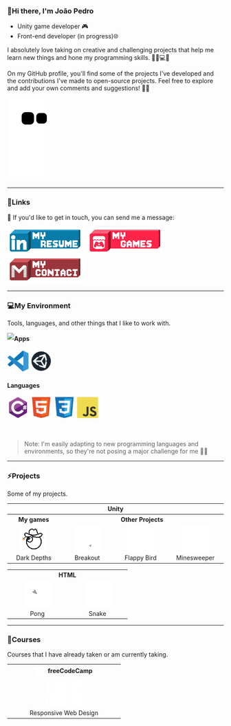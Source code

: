 ### 👋Hi there, I'm João Pedro

- Unity game developer 🎮
- Front-end developer (in progress)🌐

 I absolutely love taking on creative and challenging projects that help me learn new things and hone my programming skills. 💪🏼💻🚀

On my GitHub profile, you'll find some of the projects I've developed and the contributions I've made to open-source projects. Feel free to explore and add your own comments and suggestions! 🙌🏼

![snake gif](https://github.com/JpMunhozOliveira/JpMunhozOliveira/blob/output/github-contribution-grid-snake.svg)
<hr>

### 📩Links

📧 If you'd like to get in touch, you can send me a message:

<div>
 <a href="https://www.linkedin.com/in/jpmunhozoliveira/"><img src="resources/icons/contacts/linkedIn.png" alt="Link LinkedIn" height="64"/></a>
 <a href="https://jaoophez.itch.io/"><img src="resources/icons/contacts/itchio.png" alt="Link Itch.io" height="64"/></a>
 <a href="mailto:jpmunhozoliveira@gmail.com"><img src="resources/icons/contacts/gmail.png" alt="Link Gmail" height="64"/></a>
 </div>

<hr>

### 💻My Environment

Tools, languages, and other things that I like to work with.


<a href="#"><img align="left" src="https://github-readme-stats.vercel.app/api/top-langs/?username=JpMunhozOliveira&hide=ShaderLab,HLSL&theme=github_dark&hide_border=true&card_width=400" /></a>

<div align="right">
 <div align="left">
 <h4> Apps </h4>
 <a href="#"><img src="resources/icons/tools/vscode/vscode-original.svg" alt="VS Code Logo" width="50" height="50"></a>
 <a href="#"><img src="resources/icons/tools/unity/unity.svg" alt="Unity Logo" width="50" height="50"></a>
 <h4> Languages </h4>
 <a href="#"><img src="resources/icons/programming/csharp/csharp-original.svg" alt="C sharp" width="50" height="50"></a>
 <a href="#"><img src="resources/icons/programming/html5/html5-original.svg" alt="Html" width="50" height="50"></a>
 <a href="#"><img src="resources/icons/programming/css3/css3-original.svg" alt="Css" width="50" height="50"></a>
 <a href="#"><img src="resources/icons/programming/javascript/javascript-original.svg" alt="JavaScript" width="50" height="50"></a>
 </div>
</div>

<br>
<br>

>Note: I'm easily adapting to new programming languages and environments, so they're not posing a major challenge for me 📖💡

<hr>

### ⚡Projects

Some of my projects.

<div align="center">
 <table>
  
 <!------------------------Header Unity------------------------->
  
  <tr>
   <th colspan="5"> Unity </th>
  </tr>

  <tr>
   <th colspan="1">My games</th>

   <th colspan="3">Other Projects</th>
  </tr>
  
 <!-----------------------Projects Unity------------------------>
  
  <tr>
    <td align="center" width="126">
      <a href="https://github.com/JpMunhozOliveira/Dark-Depths">
       <picture>
         <source media="(prefers-color-scheme: dark)" srcset="resources/images/Projects/DarkDepthsIconLight.png">
         <img src="resources/images/Projects/DarkDepthsIconDark.png" width="64" alt="Dark depths Icon">
       </picture>
      </a>
      <br>Dark Depths
   </td>

   
   <td align="center" width="126">
      <a href="https://github.com/JpMunhozOliveira/Breakout-Unity-Csharp">
        <img src="resources/images/UnityProjects/BreakoutIcon.png" width="64" alt="Breakout Icon" />
      </a>
      <br>Breakout
   </td>
  
   <td align="center" width="126">
      <a href="https://github.com/JpMunhozOliveira/Flappy-Bird">
        <img src="resources/images/UnityProjects/FlappyIcon.png" width="64" alt="Flappy Bird Icon" />
      </a>
      <br>Flappy Bird
   </td>
   <td align="center" width="126">
      <a href="https://github.com/JpMunhozOliveira/Minesweeper-Unity-Csharp">
        <img src="resources/images/UnityProjects/MinesweeperIcon.png" width="64" alt="Minesweeper Icon" />
      </a>
      <br>Minesweeper
   </td>
  </tr>
 </table>

<!-----------------------Header HTML------------------------>
<table>
 <tr>
   <th colspan="3"> HTML </th>
 </tr>
 <tr>
  
  <td align="center" width="126">
      <a href="https://github.com/JpMunhozOliveira/Pong-Html5-Js">
        <img src="resources/images/HtmlProjects/PongIcon.png" width="64" alt="Pong Icon" />
      </a>
      <br>Pong
   </td>
  
   <td align="center" width="126">
      <a href="https://github.com/JpMunhozOliveira/Snake-Html5-Js">
        <img src="resources/images/HtmlProjects/SnakeIcon.png" width="64" alt="Snake Icon" />
      </a>
      <br>Snake
   </td>
  
 </tr>
</table>
 
</div>
 
<hr>

### 🏫Courses

Courses that I have already taken or am currently taking.

<div align="center">
 <table>
  
 <!------------------------Header------------------------->
  
  <tr>
   <th colspan="1"><a href="#"><img src="resources/icons/courses/freecodecamp/fcc_primary_small.svg" width="25" height="25" align="center"></a> freeCodeCamp </th>
  </tr>
  
 <!-----------------------Projects------------------------>
  
  <tr>
   <td align="center" width="250">
      <a href="https://github.com/JpMunhozOliveira/Responsive-Web-Design/blob/main/README.md">
        <img src="resources/icons/courses/freecodecamp/Web_Development_Icon.png" width="86.22" height="67.32"/>
      </a>
      <br>Responsive Web Design
   </td>
  </tr>
  
 </table>
</div>
